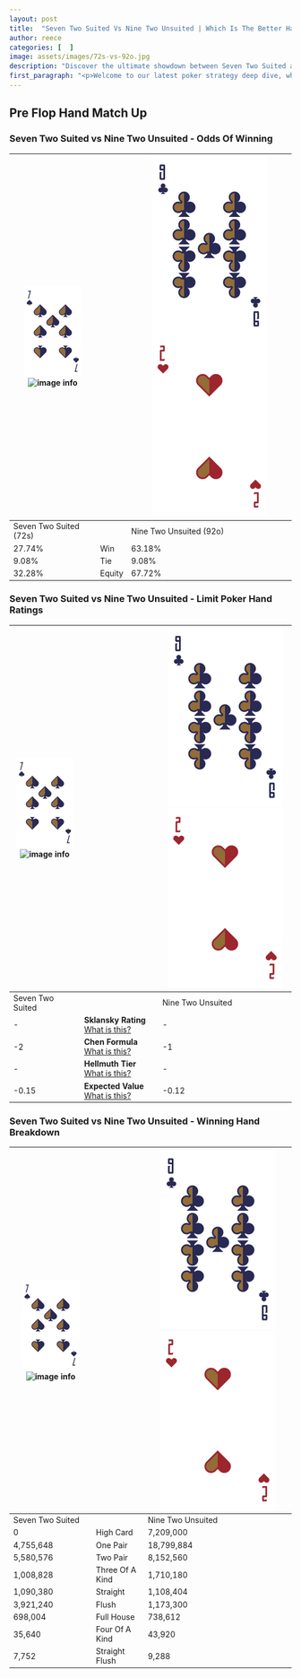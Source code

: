 ```yaml
---
layout: post
title:  "Seven Two Suited Vs Nine Two Unsuited | Which Is The Better Hand In Poker? A Complete Guide"
author: reece
categories: [  ]
image: assets/images/72s-vs-92o.jpg
description: "Discover the ultimate showdown between Seven Two Suited and Nine Two Unsuited in poker! Uncover the odds, strategies, and scenarios where one hand triumphs over the other. Get ready to up your poker game with this thrilling analysis."
first_paragraph: "<p>Welcome to our latest poker strategy deep dive, where we're pitting two distinct hands against each other in a high-stakes showdown: Seven Two Suited vs Nine Two Unsuited.</p><p>In the dynamic world of poker, every decision counts, and knowing which hand holds the upper hand is key to your success at the table.</p><p>In this article, we'll dissect these two hands, explore the scenarios where one dominates the other, and equip you with the knowledge to make strategic choices that can tip the odds in your favor.</p><p>Get ready to unravel the intriguing dynamics of these poker hands and elevate your game to new heights.</p>"
---
```




[comment]: # (sp0)

## Pre Flop Hand Match Up

<div class="table hand-ratings" markdown="1"> 



### Seven Two Suited vs Nine Two Unsuited - Odds Of Winning


    
| ![image info](assets/images/hand1/7.png) ![image info](assets/images/hand1/2s.png) |  | ![image info](assets/images/hand2/9.png) ![image info](assets/images/hand2/2o.png) |
| -------- | -------- | -------- |
| Seven Two Suited (72s) |  | Nine Two Unsuited (92o) |
| 27.74% | Win | 63.18% |
| 9.08% | Tie | 9.08% |
| 32.28% | Equity | 67.72% |




[comment]: # (sp1)



### Seven Two Suited vs Nine Two Unsuited - Limit Poker Hand Ratings


    
| ![image info](assets/images/hand1/7.png) ![image info](assets/images/hand1/2s.png) |  | ![image info](assets/images/hand2/9.png) ![image info](assets/images/hand2/2o.png) |
| -------- | -------- | -------- |
| Seven Two Suited |  | Nine Two Unsuited |
| - | **Sklansky Rating** [What is this?](/sklansky-rating-explained) | - |
| -2 | **Chen Formula** [What is this?](/chen-formula-explained) | -1 |
| - | **Hellmuth Tier** [What is this?](/Hellmuth-tier-explained) | - |
| -0.15 | **Expected Value** [What is this?](/expected-value-explained) | -0.12 |




[comment]: # (sp2)



### Seven Two Suited vs Nine Two Unsuited - Winning Hand Breakdown


    
| ![image info](assets/images/hand1/7.png) ![image info](assets/images/hand1/2s.png) |  | ![image info](assets/images/hand2/9.png) ![image info](assets/images/hand2/2o.png) |
| -------- | -------- | -------- |
| Seven Two Suited |  | Nine Two Unsuited |
| 0 | High Card | 7,209,000 |
| 4,755,648 | One Pair | 18,799,884 |
| 5,580,576 | Two Pair | 8,152,560 |
| 1,008,828 | Three Of A Kind | 1,710,180 |
| 1,090,380 | Straight | 1,108,404 |
| 3,921,240 | Flush | 1,173,300 |
| 698,004 | Full House | 738,612 |
| 35,640 | Four Of A Kind | 43,920 |
| 7,752 | Straight Flush | 9,288 |




[comment]: # (sp3)



</div>

[comment]: # (sp4)



[comment]: # (sp5)

